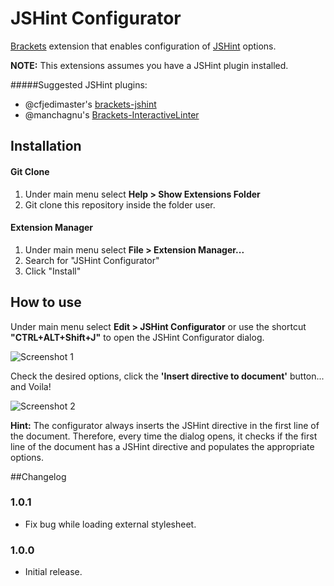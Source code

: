 JSHint Configurator
===================

[Brackets](http://brackets.io/) extension that enables configuration of [JSHint](http://www.jshint.com/) options.

**NOTE:** This extensions assumes you have a JSHint plugin installed. 

#####Suggested JSHint plugins:
- @cfjedimaster's [brackets-jshint](https://github.com/cfjedimaster/brackets-jshint)
- @manchagnu's [Brackets-InteractiveLinter](https://github.com/MiguelCastillo/Brackets-InteractiveLinter)

## Installation

#### Git Clone
1. Under main menu select **Help > Show Extensions Folder**
2. Git clone this repository inside the folder user.

#### Extension Manager
1. Under main menu select **File > Extension Manager...**
2. Search for "JSHint Configurator"
3. Click "Install"


## How to use

Under main menu select **Edit > JSHint Configurator** or use the shortcut **"CTRL+ALT+Shift+J"** to open the JSHint Configurator dialog.

![Screenshot 1](https://github.com/georapbox/brackets-JSHint-Configurator/blob/master/screenshots/screen-1.png)

Check the desired options, click the **'Insert directive to document'** button... and Voila!

![Screenshot 2](https://github.com/georapbox/brackets-JSHint-Configurator/blob/master/screenshots/screen-2.png)

**Hint:** The configurator always inserts the JSHint directive in the first line of the document. Therefore, every time the dialog opens, it checks if the first line of the document has a JSHint directive and populates the appropriate options.

##Changelog

### 1.0.1
- Fix bug while loading external stylesheet.

### 1.0.0
- Initial release.